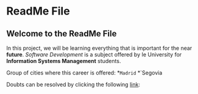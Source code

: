 ReadMe File
========================


Welcome to the ReadMe File
--------------------------

In this project, we will be learning everything that is important for the near **future**.
_Software Development_ is a subject offered by Ie University for **Information Systems Management** students.

Group of cities where this career is offered:
*`Madrid`
*`Segovia

Doubts can be resolved by clicking the following [link][g]: 

[g]: https://google.es
